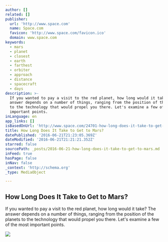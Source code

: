 ```yaml
---
author: []
related: []
publisher:
  url: 'http://www.space.com'
  name: Space.com
  favicon: 'http://www.space.com/favicon.ico'
  domain: www.space.com
keywords:
  - mars
  - planet
  - closest
  - earth
  - farthest
  - orbiter
  - approach
  - distance
  - spacecraft
  - days
description: >-
  If you wanted to pay a visit to the red planet, how long would it take? The
  answer depends on a number of things, ranging from the position of the planets
  to the technology that would propel you there. Let's examine a few of the most
  important points.
inLanguage: en
app_links: []
isBasedOnUrl: 'http://www.space.com/24701-how-long-does-it-take-to-get-to-mars.html'
title: How Long Does It Take to Get to Mars?
datePublished: '2016-06-21T21:23:05.369Z'
dateModified: '2016-06-21T21:21:21.352Z'
starred: false
sourcePath: _posts/2016-06-21-how-long-does-it-take-to-get-to-mars.md
inFeed: true
hasPage: false
inNav: false
_context: 'http://schema.org'
_type: MediaObject

---
```

<article style=""><h1>How Long Does It Take to Get to Mars?</h1><p>If you wanted to pay a visit to the red planet, how long would it take? The answer depends on a number of things, ranging from the position of the planets to the technology that would propel you there. Let's examine a few of the most important points.</p><img src="http://www.space.com/images/i/000/036/914/original/closest-mars.jpg?interpolation=lanczos-none&amp;downsize=*:1000" /></article>